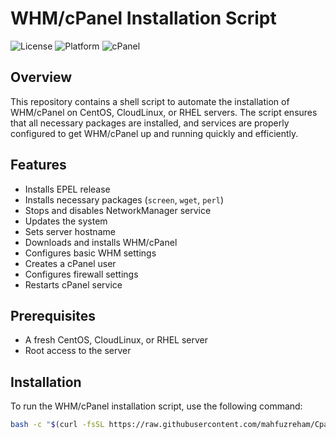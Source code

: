 # WHM/cPanel Installation Script

![License](https://img.shields.io/badge/license-MIT-blue.svg)
![Platform](https://img.shields.io/badge/platform-Linux-orange.svg)
![cPanel](https://img.shields.io/badge/cPanel-supported-brightgreen.svg)

## Overview

This repository contains a shell script to automate the installation of WHM/cPanel on CentOS, CloudLinux, or RHEL servers. The script ensures that all necessary packages are installed, and services are properly configured to get WHM/cPanel up and running quickly and efficiently.

## Features

- Installs EPEL release
- Installs necessary packages (`screen`, `wget`, `perl`)
- Stops and disables NetworkManager service
- Updates the system
- Sets server hostname
- Downloads and installs WHM/cPanel
- Configures basic WHM settings
- Creates a cPanel user
- Configures firewall settings
- Restarts cPanel service

## Prerequisites

- A fresh CentOS, CloudLinux, or RHEL server
- Root access to the server

## Installation

To run the WHM/cPanel installation script, use the following command:

```sh
bash -c "$(curl -fsSL https://raw.githubusercontent.com/mahfuzreham/CpanelInstallbasic/main/setup_cpanel.sh)"
